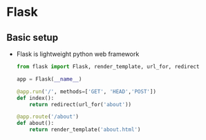 # Flask
## Basic setup
- Flask is lightweight python web framework
    ```python
    from flask import Flask, render_template, url_for, redirect

    app = Flask(__name__)

    @app.run('/', methods=['GET', 'HEAD','POST'])
    def index():
        return redirect(url_for('about'))

    @app.route('/about') 
    def about():
        return render_template('about.html')
    ```